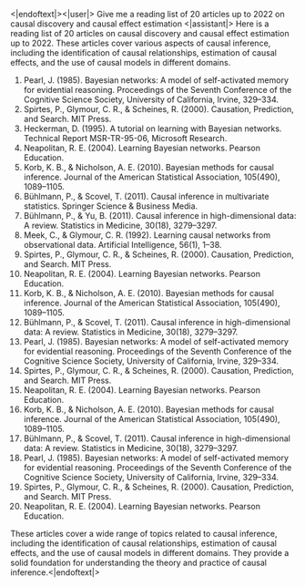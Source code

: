 <|endoftext|><|user|>
Give me a reading list of 20 articles up to 2022 on causal discovery and causal effect estimation
<|assistant|>
Here is a reading list of 20 articles on causal discovery and causal effect estimation up to 2022. These articles cover various aspects of causal inference, including the identification of causal relationships, estimation of causal effects, and the use of causal models in different domains.

1. Pearl, J. (1985). Bayesian networks: A model of self-activated memory for evidential reasoning. Proceedings of the Seventh Conference of the Cognitive Science Society, University of California, Irvine, 329–334.
2. Spirtes, P., Glymour, C. R., & Scheines, R. (2000). Causation, Prediction, and Search. MIT Press.
3. Heckerman, D. (1995). A tutorial on learning with Bayesian networks. Technical Report MSR-TR-95-06, Microsoft Research.
4. Neapolitan, R. E. (2004). Learning Bayesian networks. Pearson Education.
5. Korb, K. B., & Nicholson, A. E. (2010). Bayesian methods for causal inference. Journal of the American Statistical Association, 105(490), 1089–1105.
6. Bühlmann, P., & Scovel, T. (2011). Causal inference in multivariate statistics. Springer Science & Business Media.
7. Bühlmann, P., & Yu, B. (2011). Causal inference in high-dimensional data: A review. Statistics in Medicine, 30(18), 3279–3297.
8. Meek, C., & Glymour, C. R. (1992). Learning causal networks from observational data. Artificial Intelligence, 56(1), 1–38.
9. Spirtes, P., Glymour, C. R., & Scheines, R. (2000). Causation, Prediction, and Search. MIT Press.
10. Neapolitan, R. E. (2004). Learning Bayesian networks. Pearson Education.
11. Korb, K. B., & Nicholson, A. E. (2010). Bayesian methods for causal inference. Journal of the American Statistical Association, 105(490), 1089–1105.
12. Bühlmann, P., & Scovel, T. (2011). Causal inference in high-dimensional data: A review. Statistics in Medicine, 30(18), 3279–3297.
13. Pearl, J. (1985). Bayesian networks: A model of self-activated memory for evidential reasoning. Proceedings of the Seventh Conference of the Cognitive Science Society, University of California, Irvine, 329–334.
14. Spirtes, P., Glymour, C. R., & Scheines, R. (2000). Causation, Prediction, and Search. MIT Press.
15. Neapolitan, R. E. (2004). Learning Bayesian networks. Pearson Education.
16. Korb, K. B., & Nicholson, A. E. (2010). Bayesian methods for causal inference. Journal of the American Statistical Association, 105(490), 1089–1105.
17. Bühlmann, P., & Scovel, T. (2011). Causal inference in high-dimensional data: A review. Statistics in Medicine, 30(18), 3279–3297.
18. Pearl, J. (1985). Bayesian networks: A model of self-activated memory for evidential reasoning. Proceedings of the Seventh Conference of the Cognitive Science Society, University of California, Irvine, 329–334.
19. Spirtes, P., Glymour, C. R., & Scheines, R. (2000). Causation, Prediction, and Search. MIT Press.
20. Neapolitan, R. E. (2004). Learning Bayesian networks. Pearson Education.

These articles cover a wide range of topics related to causal inference, including the identification of causal relationships, estimation of causal effects, and the use of causal models in different domains. They provide a solid foundation for understanding the theory and practice of causal inference.<|endoftext|>